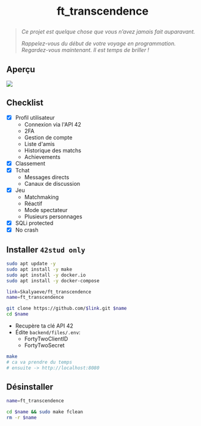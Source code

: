 # <p align="center">ft_transcendence</p>
> *Ce projet est quelque chose que vous n’avez jamais fait auparavant.*
>
> *Rappelez-vous du début de votre voyage en programmation. Regardez-vous maintenant. Il est temps de briller !*

## Aperçu
![](https://media.githubusercontent.com/media/Skalyaeve/images-2/main/tsd.gif)

## Checklist
- [x] Profil utilisateur
   * Connexion via l'API 42
   * 2FA
   * Gestion de compte
   * Liste d'amis
   * Historique des matchs
   * Achievements
- [x] Classement
- [x] Tchat
   * Messages directs
   * Canaux de discussion
- [x] Jeu
   * Matchmaking
   * Réactif
   * Mode spectateur
   * Plusieurs personnages
- [x] SQLi protected
- [x] No crash

## Installer `42stud only`
```bash
sudo apt update -y
sudo apt install -y make
sudo apt install -y docker.io
sudo apt install -y docker-compose
```
```bash
link=Skalyaeve/ft_transcendence
name=ft_transcendence

git clone https://github.com/$link.git $name
cd $name
```
- Recupère ta clé API 42
- Édite `backend/files/.env`:
    * FortyTwoClientID
    * FortyTwoSecret
```bash
make
# ca va prendre du temps
# ensuite -> http://localhost:8080
```

## Désinstaller
```bash
name=ft_transcendence

cd $name && sudo make fclean
rm -r $name
```
